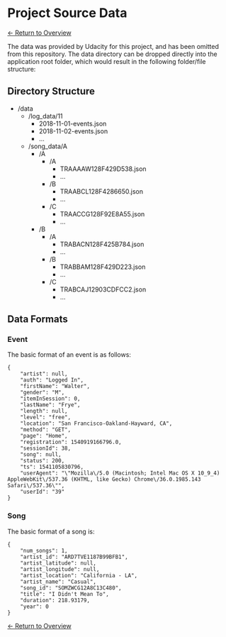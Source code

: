 # Project Source Data

[<- Return to Overview](../README.md)

The data was provided by Udacity for this project, and has been omitted from this repository. The data directory can be dropped directly into the application root folder, which would result in the following folder/file structure:

## Directory Structure

- /data
  - /log_data/11
    - 2018-11-01-events.json
    - 2018-11-02-events.json
    - ...
  - /song_data/A
    - /A
      - /A
        - TRAAAAW128F429D538.json
        - ...
      - /B
        - TRAABCL128F4286650.json
        - ...
      - /C
        - TRAACCG128F92E8A55.json
        - ...
    - /B
      - /A
        - TRABACN128F425B784.json
        - ...
      - /B
        - TRABBAM128F429D223.json
        - ...
      - /C
        - TRABCAJ12903CDFCC2.json
        - ...

## Data Formats

### Event

The basic format of an event is as follows:

```
{
    "artist": null,
    "auth": "Logged In",
    "firstName": "Walter",
    "gender": "M",
    "itemInSession": 0,
    "lastName": "Frye",
    "length": null,
    "level": "free",
    "location": "San Francisco-Oakland-Hayward, CA",
    "method": "GET",
    "page": "Home",
    "registration": 1540919166796.0,
    "sessionId": 38,
    "song": null,
    "status": 200,
    "ts": 1541105830796,
    "userAgent": "\"Mozilla\/5.0 (Macintosh; Intel Mac OS X 10_9_4) AppleWebKit\/537.36 (KHTML, like Gecko) Chrome\/36.0.1985.143 Safari\/537.36\"",
    "userId": "39"
}
```

### Song

The basic format of a song is:

```
{
    "num_songs": 1,
    "artist_id": "ARD7TVE1187B99BFB1",
    "artist_latitude": null,
    "artist_longitude": null,
    "artist_location": "California - LA",
    "artist_name": "Casual",
    "song_id": "SOMZWCG12A8C13C480",
    "title": "I Didn't Mean To",
    "duration": 218.93179,
    "year": 0
}
```

[<- Return to Overview](../README.md)

